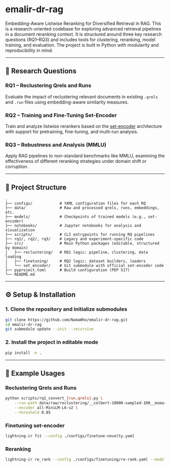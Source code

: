 # emalir-dr-rag
Embedding-Aware Listwise Reranking for Diversified Retrieval in RAG.
This is a research-oriented codebase for exploring advanced retrieval pipelines in a document reranking context. It is structured around three key research questions (RQ1–RQ3) and includes tools for clustering, reranking, model training, and evaluation. The project is built in Python with modularity and reproducibility in mind.

---

## 🧠 Research Questions

### RQ1 – Reclustering Qrels and Runs
Evaluate the impact of reclustering relevant documents in existing `.qrels` and `.run` files using embedding-aware similarity measures.

### RQ2 – Training and Fine-Tuning Set-Encoder
Train and analyze listwise rerankers based on the [set-encoder](https://github.com/naver-ai/set-encoder) architecture with support for pretraining, fine-tuning, and multi-run analysis.

### RQ3 – Robustness and Analysis (MMLU)
Apply RAG pipelines to non-standard benchmarks like MMLU, examining the effectiveness of different reranking strategies under domain shift or corruption.

---

## 📁 Project Structure

```text
.
├── configs/            # YAML configuration files for each RQ
├── data/               # Raw and processed qrels, runs, embeddings, etc.
├── models/             # Checkpoints of trained models (e.g., set-encoder)
├── notebooks/          # Jupyter notebooks for analysis and visualization
├── scripts/            # CLI entrypoints for running RQ pipelines
├── rq1/, rq2/, rq3/    # Legacy and experiment-specific code
├── src/                # Main Python packages (editable, structured by domain)
│   ├── reclustering/   # RQ1 logic: pipeline, clustering, data loading
│   ├── finetuning/     # RQ2 logic: dataset builders, loaders
│   └── set_encoder/    # Git submodule with official set-encoder code
├── pyproject.toml      # Build configuration (PEP 517)
└── README.md
```

---

## ⚙️ Setup & Installation

### 1. Clone the repository and initialize submodules

```bash
git clone https://github.com/NamaWho/emalir-dr-rag.git
cd emalir-dr-rag
git submodule update --init --recursive
```

### 2. Install the project in editable mode

```bash
pip install -e .
```

---

## 🚀 Example Usages

### Reclustering Qrels and Runs
```bash
python scripts/rq1_convert_{run,qrels}.py \
    --run-path data/raw/reclustering/__colbert-10000-sampled-100__msmarco-passage-train-judged.run  \
    --encoder all-MiniLM-L6-v2 \
    --threshold 0.85
```
### Finetuning set-encoder
```bash
lightning-ir fit --config ./configs/finetune-novelty.yaml
```

### Reranking
```bash
lightning-ir re_rank --config ./configs/finetuning/re-rank.yaml --model.model_name_or_path ./models/set-encoder-novelty/
```